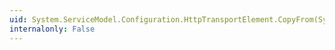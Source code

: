 ```yaml
---
uid: System.ServiceModel.Configuration.HttpTransportElement.CopyFrom(System.ServiceModel.Configuration.ServiceModelExtensionElement)
internalonly: False
---
```

